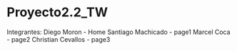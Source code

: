 # Proyecto2.2_TW
Integrantes:
Diego Moron - Home
Santiago Machicado - page1
Marcel Coca - page2
Christian Cevallos - page3
